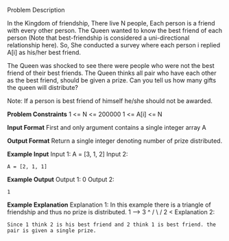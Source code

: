 Problem Description
 
 

In the Kingdom of friendship, There live N people, Each person is a friend with every other person.
The Queen wanted to know the best friend of each person
(Note that best-friendship is considered a uni-directional relationship here).
So, She conducted a survey where each person i replied A[i] as his/her best friend.

The Queen was shocked to see there were people who were not the best friend of their best friends.
The Queen thinks all pair who have each other as the best friend, should be given a prize.
Can you tell us how many gifts the queen will distribute?


Note: If a person is best friend of himself he/she should not be awarded.



**Problem Constraints**
1 <= N <= 200000
1 <= A[i] <= N


**Input Format**
First and only argument contains a single integer array A


**Output Format**
Return a single integer denoting number of prize distributed.


**Example Input**
Input 1:
    A = [3, 1, 2]
Input 2: 

    A = [2, 1, 1]


**Example Output**
Output 1:
    0
Output 2:

    1


**Example Explanation**
Explanation 1:
    In this example there is a triangle of friendship and thus no prize is distributed.
                    1  --> 3
                    ^     /
                     \   /
                      2 <
Explanation 2:

    Since 1 think 2 is his best friend and 2 think 1 is best friend. the pair is given a single prize.
